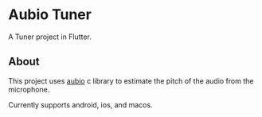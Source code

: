 # Aubio Tuner

A Tuner project in Flutter.

## About

This project uses [aubio](https://github.com/aubio/aubio) c library to estimate the pitch of the audio from the microphone.

Currently supports android, ios, and macos.
